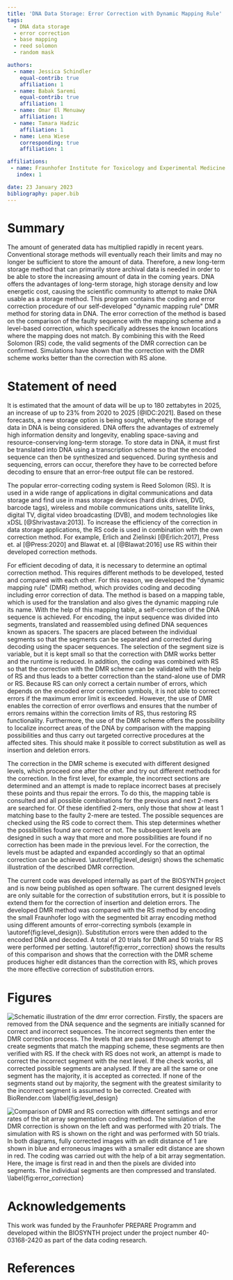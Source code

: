 ```yaml
---
title: 'DNA Data Storage: Error Correction with Dynamic Mapping Rule'
tags:
  - DNA data storage
  - error correction
  - base mapping
  - reed solomon
  - random mask

authors:
  - name: Jessica Schindler
    equal-contrib: true
    affiliation: 1 
  - name: Babak Saremi
    equal-contrib: true
    affiliation: 1
  - name: Omar El Menuawy
    affiliation: 1
  - name: Tamara Hadzic
    affiliation: 1
  - name: Lena Wiese
    corresponding: true 
    affiliation: 1

affiliations:
 - name: Fraunhofer Institute for Toxicology and Experimental Medicine (ITEM), Hannover, Germany
   index: 1

date: 23 January 2023
bibliography: paper.bib
---
```


# Summary

The amount of generated data has multiplied rapidly in recent years. Conventional storage methods will eventually reach their limits and may no longer 
be sufficient to store the amount of data. Therefore, a new long-term storage method that can primarily store archival data is needed in order to be able 
to store the increasing amount of data in the coming years. DNA offers the advantages of long-term storage, high storage density and 
low energetic cost, causing the scientific community to attempt to make DNA usable as a storage method. 
This program contains the coding and error correction procedure of our self-developed "dynamic mapping rule" DMR method for storing data in DNA. 
The error correction of the method is based on the comparison of the faulty sequence with the mapping scheme and a level-based correction, which specifically 
addresses the known locations where the mapping does not match. By combining this with the Reed Solomon (RS) code, the valid segments of the DMR correction can 
be confirmed. Simulations have shown that the correction with the DMR scheme works better than the correction with RS alone. 


# Statement of need 

It is estimated that the amount of data will be up to 180 zettabytes in 2025, an increase 
of up to 23% from 2020 to 2025 [@IDC:2021]. Based on these forecasts, a new storage option is being sought, whereby the storage of data in DNA is being 
considered. DNA offers the advantages of extremely high information density and longevity, enabling space-saving and resource-conserving long-term storage. 
To store data in DNA, it must first be translated into DNA using a transcription scheme so that the encoded sequence can then be synthesized and sequenced.
During synthesis and sequencing, errors can occur, therefore they have to be corrected before decoding to ensure that an error-free output file can be 
restored. 

The popular error-correcting coding system is Reed Solomon (RS). It is used in a wide range of applications in digital communications and data storage and find
use in mass storage devices (hard disk drives, DVD, barcode tags), wireless and mobile communications units, satellite links, digital TV, digital video 
broadcasting (DVB), and modem technologies like xDSL [@Shrivastava:2013]. To increase the efficiency of the correction in data storage applications,
the RS code is used in combination with the own correction method. For example, Erlich and Zielinski [@Erlich:2017], Press et. al [@Press:2020] and 
Blawat et. al [@Blawat:2016] use RS within their developed correction methods.

For efficient decoding of data, it is necessary to determine an optimal correction method. This requires different methods to be developed, tested and 
compared with each other. For this reason, we developed the "dynamic mapping rule" (DMR) method, which provides coding and decoding including error 
correction of data. The method is based on a mapping table, which is used for the translation and also gives the dynamic mapping rule its name. 
With the help of this mapping table, a self-correction of the DNA sequence is achieved. For encoding, the input sequence was divided into segments, 
translated and reassembled using defined DNA sequences known as spacers. The spacers are placed between the individual segments so that the segments 
can be separated and corrected during decoding using the spacer sequences. The selection of the segment size is variable, but it is kept small 
so that the correction with DMR works better and the runtime is reduced. In addition, the coding 
was combined with RS so that the correction with the DMR scheme can be validated with the help of RS and thus leads to a better correction than the 
stand-alone use of DMR or RS. Because RS can only correct a certain number of errors, which depends on the encoded error correction symbols, it is not able 
to correct errors if the maximum error limit is exceeded. However, the use of DMR enables the correction of error overflows and ensures that the number of 
errors remains within the correction limits of RS, thus restoring RS functionality. Furthermore, the use of the DMR scheme offers the possibility to localize 
incorrect areas of the DNA by comparison with the mapping possibilities and thus carry out targeted corrective procedures at the affected sites. 
This should make it possible to correct substitution as well as insertion and deletion errors. 

The correction in the DMR scheme is executed with different designed levels, which proceed one after the other and try out different methods for the correction.
In the first level, for example, the incorrect sections are determined and an attempt is made to replace incorrect bases at precisely these points and thus 
repair the errors. To do this, the mapping table is consulted and all possible combinations for the previous and next 2-mers are searched for. Of these 
identified 2-mers, only those that show at least 1 matching base to the faulty 2-mere are tested. The possible sequences are checked using the RS code 
to correct them. This step determines whether the possibilities found are correct or not. The subsequent levels are designed in such a way that more and more 
possibilities are found if no correction has been made in the previous level. For the correction, the levels must be adapted and expanded accordingly so that 
an optimal correction can be achieved. \autoref{fig:level_design} shows the schematic illustration of the described DMR correction.     

The current code was developed internally as part of the BIOSYNTH project and is now being published as open software. The current designed levels are only 
suitable for the correction of substitution errors, but it is possible to extend them for the correction of insertion and deletion errors. 
The developed DMR method was compared with the RS method by encoding the small Fraunhofer logo with the segmented bit array encoding method using different 
amounts of error-correcting symbols (example in \autoref{fig:level_design}). Substitution errors were then added to the encoded DNA and decoded. 
A total of 20 trials for DMR and 50 trials for RS 
were performed per setting. \autoref{fig:error_correction} shows the results of this comparison and shows that the correction with the DMR scheme 
produces higher edit distances than the correction with RS, which proves the more effective correction of substitution errors. 


# Figures

![Schematic illustration of the dmr error correction. Firstly, the spacers are removed from the DNA sequence and the segments are initially scanned for correct 
and incorrect sequences. The incorrect segments then enter the DMR correction process. The levels that are passed through attempt to create segments that match 
the mapping scheme, these segments are then verified with RS. If the check with RS does not work, an attempt is made to correct the incorrect segment with the 
next level. If the check works, all corrected possible segments are analysed. If they are all the same or one segment has the majority, it is accepted as 
corrected. If none of the segments stand out by majority, the segment with the greatest similarity to the incorrect segment is assumed to be corrected. 
Created with BioRender.com \label{fig:level_design}](dmr_level_design.png)

![Comparison of DMR and RS correction with different settings and error rates of the bit array segmentation coding method. The simulation of the DMR correction
is shown on the left and was performed with 20 trials. The simulation with RS is shown on the right and was performed with 50 trials. In both diagrams, fully 
corrected images with an edit distance of 1 are shown in blue and erroneous images with a smaller edit distance are shown in red. The coding was carried out
with the help of a bit array segmentation. Here, the image is first read in and then the pixels are divided into segments. The individual segments are then 
compressed and translated. \label{fig:error_correction}](DMR_RS_correction_bitarray_segmentation.png)

# Acknowledgements

This work was funded by the Fraunhofer PREPARE Programm and developed within the BIOSYNTH project under the project number 40-03168-2420 as part of the data 
coding research.

# References